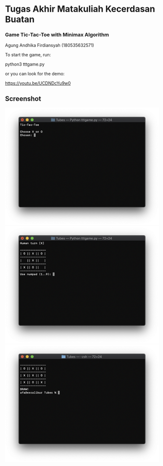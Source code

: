 # Tugas Akhir Matakuliah Kecerdasan Buatan
### Game Tic-Tac-Toe with Minimax Algorithm
Agung Andhika Firdiansyah (180535632571)



To start the game, run:

python3 tttgame.py

or you can look for the demo:

https://youtu.be/UCDNDcYu9w0


## Screenshot
![Alt text](https://github.com/agungandhikaf/tic-tac-toe/blob/main/Screenshot/tic-tac-toe1.png?raw=true "")
![Alt text](https://github.com/agungandhikaf/tic-tac-toe/blob/main/Screenshot/tic-tac-toe2.png?raw=true "")
![Alt text](https://github.com/agungandhikaf/tic-tac-toe/blob/main/Screenshot/tic-tac-toe3.png?raw=true "")
